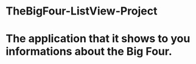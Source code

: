 # TheBigFour-ListView-Project
# The application that it shows to you informations about the Big Four.

